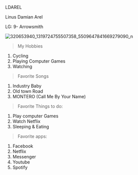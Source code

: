 LDAREL

Linus Damian Arel

LG: 9- Arrowsmith

![320653940_1319724755507358_5509647841669279090_n](https://user-images.githubusercontent.com/122426055/212588202-b003076d-6fe8-4358-a9c1-53fae2381805.jpg)


>My Hobbies

1. Cycling
2. Playing Computer Games
3. Watching


>Favorite Songs

1. Industry Baby
2. Old town Road
3. MONTERO (Call Me By Your Name)


>Favorite Things to do:

1. Play computer Games
2. Watch Netflix
3. Sleeping & Eating


>Favorite apps:

1. Facebook
2. Netflix
3. Messenger
4. Youtube
5. Spotify






